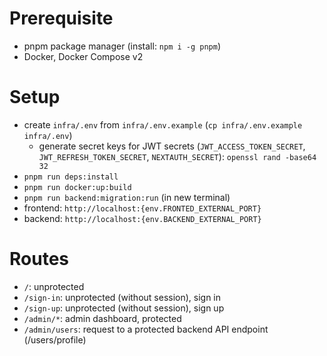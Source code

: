 # Prerequisite

- pnpm package manager (install: `npm i -g pnpm`)
- Docker, Docker Compose v2

# Setup

- create `infra/.env` from `infra/.env.example` (`cp infra/.env.example infra/.env`)
  - generate secret keys for JWT secrets (`JWT_ACCESS_TOKEN_SECRET`, `JWT_REFRESH_TOKEN_SECRET`, `NEXTAUTH_SECRET`): `openssl rand -base64 32`
- `pnpm run deps:install`
- `pnpm run docker:up:build`
- `pnpm run backend:migration:run` (in new terminal)
- frontend: `http://localhost:{env.FRONTED_EXTERNAL_PORT}`
- backend: `http://localhost:{env.BACKEND_EXTERNAL_PORT}`

# Routes

- `/`: unprotected
- `/sign-in`: unprotected (without session), sign in
- `/sign-up`: unprotected (without session), sign up
- `/admin/*`: admin dashboard, protected
- `/admin/users`: request to a protected backend API endpoint (/users/profile)

